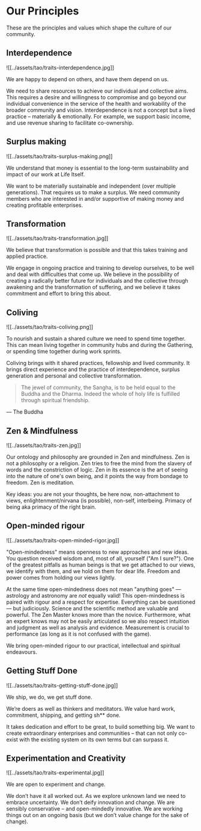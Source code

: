# Our Principles
 
These are the principles and values which shape the culture of our community.
 
## Interdependence

![[../assets/tao/traits-interdependence.jpg]]
 
We are happy to depend on others, and have them depend on us.
 
We need to share resources to achieve our individual and collective aims. This requires a desire and willingness to compromise and go beyond our individual convenience in the service of the health and workability of the broader community and vision. Interdependence is not a concept but a lived practice – materially & emotionally. For example, we support basic income, and use revenue sharing to facilitate co-ownership.
 
## Surplus making

![[../assets/tao/traits-surplus-making.png]]
 
We understand that money is essential to the long-term sustainability and impact of our work at Life Itself.
 
We want to be materially sustainable and independent (over multiple generations). That requires us to make a surplus. We need community members who are interested in and/or supportive of making money and creating profitable enterprises.
 
## Transformation

![[../assets/tao/traits-transformation.jpg]]
 
We believe that transformation is possible and that this takes training and applied practice.
 
We engage in ongoing practice and training to develop ourselves, to be well and deal with difficulties that come up. We believe in the possibility of creating a radically better future for individuals and the collective through awakening and the transformation of suffering, and we believe it takes commitment and effort to bring this about.
 
## Coliving

![[../assets/tao/traits-coliving.png]]

To nourish and sustain a shared culture we need to spend time together. This can mean living together in community hubs and during the Gathering, or spending time together during work sprints.
 
Coliving brings with it shared practices, fellowship and lived community. It brings direct experience and the practice of interdependence, surplus generation and personal and collective transformation.

> The jewel of community, the Sangha, is to be held equal to the Buddha and the Dharma. Indeed the whole of holy life is fulfilled through spiritual friendship. 

— The Buddha
 
## Zen & Mindfulness

![[../assets/tao/traits-zen.jpg]]
 
Our ontology and philosophy are grounded in Zen and mindfulness. Zen is not a philosophy or a religion. Zen tries to free the mind from the slavery of words and the constriction of logic. Zen in its essence is the art of seeing into the nature of one's own being, and it points the way from bondage to freedom. Zen is meditation.
 
Key ideas: you are not your thoughts, be here now, non-attachment to views, enlightenment/nirvana (is possible), non-self, interbeing. Primacy of being aka primacy of the right brain.
 
## Open-minded rigour

![[../assets/tao/traits-open-minded-rigor.jpg]]
 
"Open-mindedness" means openness to new approaches and new ideas. You question received wisdom and, most of all, yourself ("Am I sure?"). One of the greatest pitfalls as human beings is that we get attached to our views, we identify with them, and we hold on them for dear life. Freedom and power comes from holding our views lightly.
 
At the same time open-mindedness does not mean "anything goes" — astrology and astronomy are *not* equally valid! This open-mindedness is paired with rigour and a respect for expertise. Everything can be questioned — but judiciously. Science and the scientific method are valuable and powerful. The Zen Master knows more than the novice. Furthermore, what an expert knows may not be easily articulated so we also respect intuition and judgment as well as analysis and evidence. Measurement is crucial to performance (as long as it is not confused with the game).

We bring open-minded rigour to our practical, intellectual and spiritual endeavours.
 
## Getting Stuff Done

![[../assets/tao/traits-getting-stuff-done.jpg]]

We ship, we do, we get stuff done.
 
We’re doers as well as thinkers and meditators. We value hard work, commitment, shipping, and getting sh** done.
 
It takes dedication and effort to be great, to build something big. We want to create extraordinary enterprises and communities – that can not only co-exist with the existing system on its own terms but can surpass it.

## Experimentation and Creativity

![[../assets/tao/traits-experimental.jpg]]

We are open to experiment and change.
 
We don’t have it all worked out. As we explore unknown land we need to embrace uncertainty. We don’t deify innovation and change. We are sensibly conservative – and open-mindedly innovative. We are working things out on an ongoing basis (but we don’t value change for the sake of change).
 
